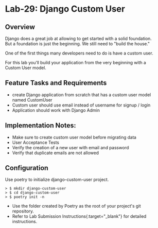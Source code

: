 # Lab-29: Django Custom User
## Overview
Django does a great job at allowing to get started with a solid foundation. But a foundation is just the beginning. We still need to "build the house."

One of the first things many developers need to do is have a custom user.

For this lab you'll build your application from the very beginning with a Custom User model.

## Feature Tasks and Requirements
* create Django application from scratch that has a custom user model named CustomUser
* Custom user should use email instead of username for signup / login
* Application should work with Django Admin
## Implementation Notes:
* Make sure to create custom user model before migrating data
* User Acceptance Tests
* Verify the creation of a new user with email and password
* Verify that duplicate emails are not allowed
## Configuration
Use poetry to initialize django-custom-user project.
```
> $ mkdir django-custom-user
> $ cd django-custom-user
> $ poetry init -n
```

* Use the folder created by Poetry as the root of your project's git repository.
* Refer to Lab Submission Instructions{:target="_blank"} for detailed instructions.
